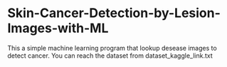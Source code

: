 # Skin-Cancer-Detection-by-Lesion-Images-with-ML
This a simple machine learning program that lookup desease images to detect cancer.
You can reach the dataset from dataset_kaggle_link.txt
